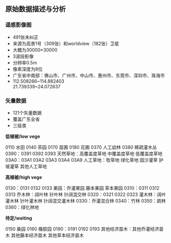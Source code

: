 ## 原始数据描述与分析
### 遥感影像图
* 491张未纠正
* 来源为高景1号（309张）和worldview（182张）卫星
* 大概为30000×30000
* 3波段影像
* 分辨率0.5m
* 像素深度为8位
* 广东省中南部：佛山市、广州市、中山市、惠州市、东莞市、深圳市、珠海市
* 112.508266~114.882403  
21.739339~24.072637
  
### 矢量数据
* 121个矢量数据
* 覆盖广东全省
* 三级类

**低植被/low vege** 

0110 水田 0140 茶园 0170 苗圃 0180 花圃 0370 人工幼林 0380 稀疏灌木丛 0390：0391 0392 0393 天然草地：高覆盖度草地 中覆盖度草地 低覆盖度草地 03A0：03A1 03A2 03A3 03A4 03A9 人工草地：牧草地 绿化草地 固沙灌草 护坡灌草 其他人工草地 

**高植被/high vege**

0130：0131 0132 0133 果园：乔灌果园 藤本果园 草本果园 0310：0311 0312 0313 乔木林：阔叶林 针叶林 针阔混交林 0320：0321 0322 0323 灌木林：阔叶灌木林 针叶灌木林 针阔混交灌木林 0330：乔灌混合林 0340：竹林 0350：疏林 0360：绿化林地 

**待定/waiting**

0150 桑园 0160 橡胶园 0190：0191 0192 0193 其他经济苗木：其他乔灌经济苗木 其他藤本经济苗木 其他草本经济苗木
